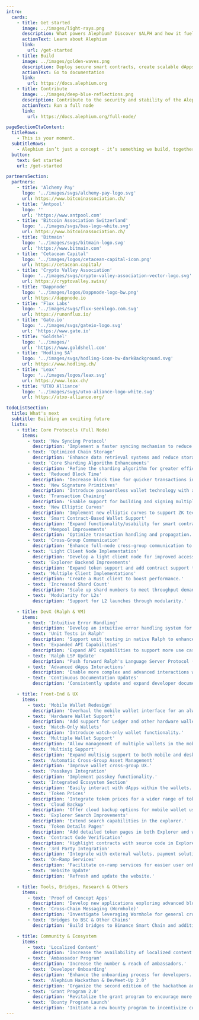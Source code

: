 ```yaml
---
intro:
  cards:
    - title: Get started
      image: ../images/light-rays.png
      description: What powers Alephium? Discover $ALPH and how it fuels the network.
      actionText: Learn about Alephium
      link:
        url: /get-started
    - title: Build
      image: ../images/golden-waves.png
      description: Deploy secure smart contracts, create scalable dApps, or integrate Alephium into your existing project.
      actionText: Go to documentation
      link:
        url: https://docs.alephium.org
    - title: Contribute
      image: ../images/deep-blue-reflections.png
      description: Contribute to the security and stability of the Alephium network. Ensure optimal performance and reliability for your decentralized applications.
      actionText: Run a full node
      link:
        url: https://docs.alephium.org/full-node/

pageSectionCtaContent:
  titleRows:
    - This is your moment.
  subtitleRows:
    - Alephium isn’t just a concept - it’s something we build, together. There’s a place for you here and we can’t wait to meet you.
  button:
    text: Get started
    url: /get-started

partnersSection:
  partners:
    - title: 'Alchemy Pay'
      logo: '../images/svgs/alchemy-pay-logo.svg'
      url: https://www.bitcoinassociation.ch/
    - title: 'Antpool'
      logo: ''
      url: 'https://www.antpool.com'
    - title: 'Bitcoin Association Switzerland'
      logo: '../images/svgs/bas-logo-white.svg'
      url: https://www.bitcoinassociation.ch/
    - title: 'Bitmain'
      logo: '../images/svgs/bitmain-logo.svg'
      url: 'https://www.bitmain.com'
    - title: 'Cetacean Capital'
      logo: '../images/logos/cetacean-capital-icon.png'
      url: https://cetacean.capital/
    - title: 'Crypto Valley Association'
      logo: '../images/svgs/crypto-valley-association-vector-logo.svg'
      url: https://cryptovalley.swiss/
    - title: 'Dappnode'
      logo: '../images/logos/Dappnode-logo-bw.png'
      url: https://dappnode.io
    - title: 'Flux Labs'
      logo: '../images/svgs/flux-seeklogo.com.svg'
      url: https://runonflux.io/
    - title: 'Gate.io'
      logo: '../images/svgs/gateio-logo.svg'
      url: 'https://www.gate.io'
    - title: 'Goldshel'
      logo: '../images/'
      url: 'https://www.goldshell.com'
    - title: 'Hodling SA'
      logo: '../images/svgs/hodling-icon-bw-darkBackground.svg'
      url: https://www.hodling.ch/
    - title: 'Leax'
      logo: '../images/logos/leax.svg'
      url: https://www.leax.ch/
    - title: 'UTXO Alliance'
      logo: '../images/svgs/utxo-aliance-logo-white.svg'
      url: https://utxo-alliance.org/

todoListSection:
  title: What's next
  subtitle: Building an exciting future
  lists:
    - title: Core Protocols (Full Node)
      items:
        - text: 'New Syncing Protocol'
          description: 'Implement a faster syncing mechanism to reduce network load and enhance performance.'
        - text: 'Optimized Chain Storage'
          description: 'Enhance data retrieval systems and reduce storage size for improved scalability.'
        - text: 'Core Sharding Algorithm Enhancements'
          description: 'Refine the sharding algorithm for greater efficiency and lower network latency.'
        - text: 'Reduced Block Time'
          description: 'Decrease block time for quicker transactions incrementally (8s as a first step).'
        - text: 'New Signature Primitives'
          description: 'Introduce passwordless wallet technology with advanced cryptographic primitives for streamlined workflows. (passkeys)'
        - text: 'Transaction Chaining'
          description: 'Enable support for building and signing multiple transactions simultaneously.'
        - text: 'New Elliptic Curves'
          description: 'Implement new elliptic curves to support ZK technology, advanced signature schemes, and enhanced privacy features.'
        - text: 'Smart Contract-Based Wallet Support'
          description: 'Expand functionality/usability for smart contract-based wallets (incl. Multisig wallets).'
        - text: 'Mempool Improvements'
          description: 'Optimize transaction handling and propagation.'
        - text: 'Cross-Group Communication'
          description: 'Enhance full-node cross-group communication to strengthen interoperability.'
        - text: 'Light Client Node Implementation'
          description: 'Develop a light client node for improved accessibility.'
        - text: 'Explorer Backend Improvements'
          description: 'Expand token support and add contract support to the explorer backend for better visibility and interaction with smart contracts.'
        - text: 'Multiple Client Implementations'
          description: 'Create a Rust client to boost performance.'
        - text: 'Increased Shard Count'
          description: 'Scale up shard numbers to meet throughput demand (on a need basis).'
        - text: 'Modularity for L2s'
          description: 'Support for L2 launches through modularity.'

    - title: DevX (Ralph & VM)
      items:
        - text: 'Intuitive Error Handling'
          description: 'Develop an intuitive error handling system for full node endpoints to improve debugging and user experience.'
        - text: 'Unit Tests in Ralph'
          description: 'Support unit testing in native Ralph to enhance developer experience.'
        - text: 'Expanded API Capabilities'
          description: 'Expand API capabilities to support more use cases and improve development.'
        - text: 'Ralph LSP Update'
          description: "Push forward Ralph's Language Server Protocol (LSP) for better development tooling."
        - text: 'Advanced dApps Interactions'
          description: 'Enable more complex and advanced interactions with decentralized applications (dApps).'
        - text: 'Continuous Documentation Updates'
          description: 'Consistently update and expand developer documentation to keep it comprehensive and up-to-date.'

    - title: Front-End & UX
      items:
        - text: 'Mobile Wallet Redesign'
          description: 'Overhaul the mobile wallet interface for an always-better UX.'
        - text: 'Hardware Wallet Support'
          description: 'Add support for Ledger and other hardware wallets.'
        - text: 'Watch-Only Wallets'
          description: 'Introduce watch-only wallet functionality.'
        - text: 'Multiple Wallet Support'
          description: 'Allow management of multiple wallets in the mobile app.'
        - text: 'Multisig Support'
          description: 'Expand multisig support to both mobile and desktop wallets.'
        - text: 'Automatic Cross-Group Asset Management'
          description: 'Improve wallet cross-group UX.'
        - text: 'Passkeys Integration'
          description: 'Implement passkey functionality.'
        - text: 'Integrated Ecosystem Section'
          description: 'Easily interact with dApps within the wallets.'
        - text: 'Token Prices'
          description: 'Integrate token prices for a wider range of tokens.'
        - text: 'Cloud Backup'
          description: 'Offer cloud backup options for mobile wallet users.'
        - text: 'Explorer Search Improvements'
          description: 'Extend search capabilities in the explorer.'
        - text: 'Token Details Pages'
          description: 'Add detailed token pages in both Explorer and wallets.'
        - text: 'Contract Code Verification'
          description: 'Highlight contracts with source code in Explorer for greater transparency.'
        - text: '3rd Party Integration'
          description: 'Integrate with external wallets, payment solutions, and Web3 services.'
        - text: 'On-Ramp Services'
          description: 'Facilitate on-ramp services for easier user onboarding.'
        - text: 'Website Update'
          description: 'Refresh and update the website.'

    - title: Tools, Bridges, Research & Others
      items:
        - text: 'Proof of Concept Apps'
          description: 'Develop new applications exploring advanced blockchain primitives and code templates for builders.'
        - text: 'Cross-Chain Messaging (Wormhole)'
          description: 'Investigate leveraging Wormhole for general cross-chain messaging.'
        - text: 'Bridges to BSC & Other Chains'
          description: 'Build bridges to Binance Smart Chain and additional blockchains.'

    - title: Community & Ecosystem
      items:
        - text: 'Localized Content'
          description: 'Increase the availability of localized content.'
        - text: 'Ambassador Program'
          description: 'Increase the number & reach of ambassadors.'
        - text: 'Developer Onboarding'
          description: 'Enhance the onboarding process for developers.'
        - text: 'Alephium Hackathon & DevMeet-Up 2.0'
          description: 'Organize the second edition of the hackathon and developer meet-ups.'
        - text: 'Grant Program 2.0'
          description: 'Revitalize the grant program to encourage more development.'
        - text: 'Bounty Program Launch'
          description: 'Initiate a new bounty program to incentivize community contributions.'
---
```

